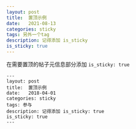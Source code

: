 ```yaml
---
layout: post
title:  置顶示例
date:   2021-08-13
categories: sticky
tags: 另外一个tag
description: 记得添加 is_sticky
is_sticky: true
---
```


在需要置顶的帖子元信息部分添加 `is_sticky: true`

    ---
    layout: post
    title:  置顶示例
    date:   2018-04-01
    categories: sticky
    tags: 参与
    description: 记得添加 is_sticky: true
    is_sticky: true
    ---
